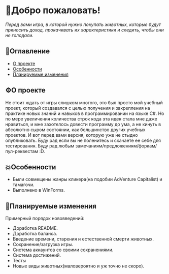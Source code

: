 # 👋Добро пожаловать!

*Перед вами игра, в которой нужно покупать животных, которые будут приносить доход, прокачивать их характеристики и следить, чтобы они не голодали.*

## 📑Оглавление
 - [О проекте](#о-проекте)
 - [Особенности](#особенности)
 - [Планируемые изменения](#планируемые-изменения)

## ⚙О проекте
Не стоит ждать от игры слишком многого, это был просто мой учебный проект, который создавался с целью получения и закрепления на практике новых знаний и навыков в программировании на языке C#.
Но по мере увеличения количества строк кода эта идея стала мне даже нравиться, и мне захотелось довести программу до ума, а не кинуть в абсолютно сыром состоянии, как большинство других учебных проектов.
И вот перед вами версия, которую уже не стыдно опубликовать. Буду рад если вы не поленитесь и скачаете ее себе для тестирования. Буду рад любым замечаниям/предложениям/форкам/пул-реквестам :D.

## 💥Особенности
 - Были совмещены жанры кликера(на подобии AdVenture Capitalist) и тамагочи. 
 - Выполнено в WinForms.

## 💭Планируемые изменения 
Примерный порядок нововведений:
 - Доработка README.
 - Доработка баланса.
 - Введение времени, старения и естественной смерти животных. 
 - Сохранение/загрузка игры.
 - Система аккаунтов со своими сохранениями.
 - Система достижений.
 - Тесты
 - Новые виды животных(маловероятно и уж точно не скоро).

